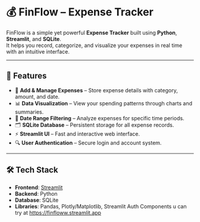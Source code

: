 # 💰 FinFlow – Expense Tracker

FinFlow is a simple yet powerful **Expense Tracker** built using **Python**, **Streamlit**, and **SQLite**.  
It helps you record, categorize, and visualize your expenses in real time with an intuitive interface.

---

## 🚀 Features
- 📌 **Add & Manage Expenses** – Store expense details with category, amount, and date.
- 📊 **Data Visualization** – View your spending patterns through charts and summaries.
- 📅 **Date Range Filtering** – Analyze expenses for specific time periods.
- 🗂 **SQLite Database** – Persistent storage for all expense records.
- ⚡ **Streamlit UI** – Fast and interactive web interface.
- 🔍 **User Authentication** – Secure login and account system.

---

## 🛠 Tech Stack
- **Frontend**: [Streamlit](https://streamlit.io/)
- **Backend**: Python
- **Database**: SQLite
- **Libraries**: Pandas, Plotly/Matplotlib, Streamlit Auth Components
 u can try at https://finfloww.streamlit.app
